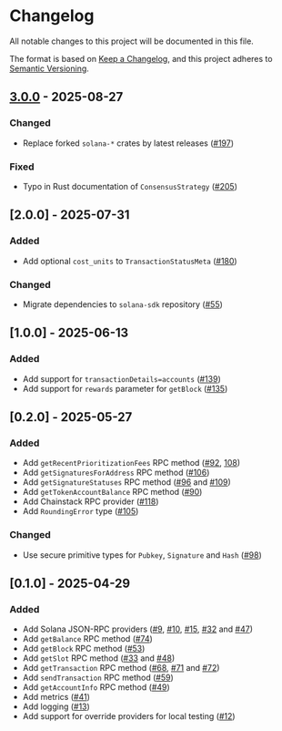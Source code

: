 # Changelog

All notable changes to this project will be documented in this file.

The format is based on [Keep a Changelog](https://keepachangelog.com/en/1.1.0/),
and this project adheres to [Semantic Versioning](https://semver.org/spec/v2.0.0.html).

## [3.0.0] - 2025-08-27

### Changed

- Replace forked `solana-*` crates by latest releases ([#197](https://github.com/dfinity/sol-rpc-canister/pull/197))

### Fixed

- Typo in Rust documentation of `ConsensusStrategy` ([#205](https://github.com/dfinity/sol-rpc-canister/pull/205))

[3.0.0]: https://github.com/dfinity/sol-rpc-canister/compare/2.0.0..3.0.0

## [2.0.0] - 2025-07-31

### Added

- Add optional `cost_units` to `TransactionStatusMeta` ([#180](https://github.com/dfinity/sol-rpc-canister/pull/180))

### Changed

- Migrate dependencies to `solana-sdk` repository ([#55](https://github.com/dfinity/sol-rpc-canister/pull/55))

## [1.0.0] - 2025-06-13

### Added

- Add support for `transactionDetails=accounts` ([#139](https://github.com/dfinity/sol-rpc-canister/pull/139))
- Add support for `rewards` parameter for `getBlock` ([#135](https://github.com/dfinity/sol-rpc-canister/pull/135))

## [0.2.0] - 2025-05-27

### Added

- Add `getRecentPrioritizationFees` RPC method ([#92](https://github.com/dfinity/sol-rpc-canister/pull/92), [108](https://github.com/dfinity/sol-rpc-canister/pull/108))
- Add `getSignaturesForAddress` RPC method ([#106](https://github.com/dfinity/sol-rpc-canister/pull/106))
- Add `getSignatureStatuses` RPC method ([#96](https://github.com/dfinity/sol-rpc-canister/pull/96) and [#109](https://github.com/dfinity/sol-rpc-canister/pull/109))
- Add `getTokenAccountBalance` RPC method ([#90](https://github.com/dfinity/sol-rpc-canister/pull/90))
- Add Chainstack RPC provider ([#118](https://github.com/dfinity/sol-rpc-canister/pull/118))
- Add `RoundingError` type ([#105](https://github.com/dfinity/sol-rpc-canister/pull/105))

### Changed

- Use secure primitive types for `Pubkey`, `Signature` and `Hash` ([#98](https://github.com/dfinity/sol-rpc-canister/pull/98))

## [0.1.0] - 2025-04-29

### Added

- Add Solana JSON-RPC providers ([#9](https://github.com/dfinity/sol-rpc-canister/pull/9), [#10](https://github.com/dfinity/sol-rpc-canister/pull/10), [#15](https://github.com/dfinity/sol-rpc-canister/pull/15), [#32](https://github.com/dfinity/sol-rpc-canister/pull/32) and [#47](https://github.com/dfinity/sol-rpc-canister/pull/47))
- Add `getBalance` RPC method ([#74](https://github.com/dfinity/sol-rpc-canister/pull/74))
- Add `getBlock` RPC method ([#53](https://github.com/dfinity/sol-rpc-canister/pull/53))
- Add `getSlot` RPC method ([#33](https://github.com/dfinity/sol-rpc-canister/pull/33) and [#48](https://github.com/dfinity/sol-rpc-canister/pull/48))
- Add `getTransaction` RPC method ([#68](https://github.com/dfinity/sol-rpc-canister/pull/68), [#71](https://github.com/dfinity/sol-rpc-canister/pull/71) and [#72](https://github.com/dfinity/sol-rpc-canister/pull/72))
- Add `sendTransaction` RPC method ([#59](https://github.com/dfinity/sol-rpc-canister/pull/59))
- Add `getAccountInfo` RPC method ([#49](https://github.com/dfinity/sol-rpc-canister/pull/49))
- Add metrics ([#41](https://github.com/dfinity/sol-rpc-canister/pull/41))
- Add logging ([#13](https://github.com/dfinity/sol-rpc-canister/pull/13))
- Add support for override providers for local testing ([#12](https://github.com/dfinity/sol-rpc-canister/pull/12))
